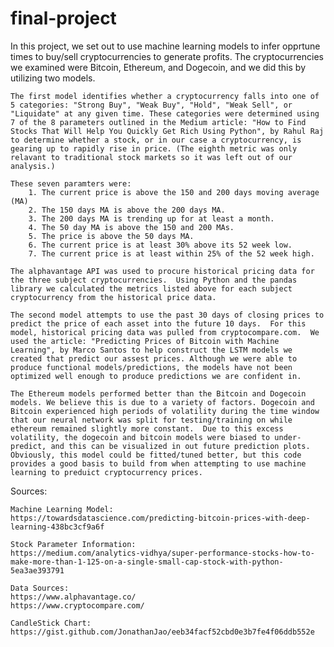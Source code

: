 # final-project

In this project, we set out to use machine learning models to infer opprtune times to buy/sell cryptocurrencies to generate profits. The cryptocurrencies we examined were Bitcoin, Ethereum, and Dogecoin, and we did this by utilizing two models.

    The first model identifies whether a cryptocurrency falls into one of 5 categories: "Strong Buy", "Weak Buy", "Hold", "Weak Sell", or "Liquidate" at any given time. These categories were determined using 7 of the 8 parameters outlined in the Medium article: "How to Find Stocks That Will Help You Quickly Get Rich Using Python", by Rahul Raj to determine whether a stock, or in our case a cryptocurrency, is gearing up to rapidly rise in price. (The eighth metric was only relavant to traditional stock markets so it was left out of our analysis.)

    These seven paramters were:
        1. The current price is above the 150 and 200 days moving average (MA)
        2. The 150 days MA is above the 200 days MA.
        3. The 200 days MA is trending up for at least a month.
        4. The 50 day MA is above the 150 and 200 MAs.
        5. The price is above the 50 days MA.
        6. The current price is at least 30% above its 52 week low.
        7. The current price is at least within 25% of the 52 week high.

    The alphavantage API was used to procure historical pricing data for the three subject cryptocurrencies.  Using Python and the pandas library we calculated the metrics listed above for each subject cryptocurrency from the historical price data.

    The second model attempts to use the past 30 days of closing prices to predict the price of each asset into the future 10 days.  For this model, historical pricing data was pulled from cryptocompare.com.  We used the article: "Predicting Prices of Bitcoin with Machine Learning", by Marco Santos to help construct the LSTM models we created that predict our assest prices. Although we were able to produce functional models/predictions, the models have not been optimized well enough to produce predictions we are confident in.

    The Ethereum models performed better than the Bitcoin and Dogecoin models. We believe this is due to a variety of factors. Dogecoin and Bitcoin experienced high periods of volatility during the time window that our neural network was split for testing/training on while ethereum remained slightly more constant.  Due to this excess volatility, the dogecoin and bitcoin models were biased to under-predict, and this can be visualized in out future prediction plots. Obviously, this model could be fitted/tuned better, but this code provides a good basis to build from when attempting to use machine learning to preduict cryptocurrency prices.


Sources:

    Machine Learning Model:
    https://towardsdatascience.com/predicting-bitcoin-prices-with-deep-learning-438bc3cf9a6f

    Stock Parameter Information:
    https://medium.com/analytics-vidhya/super-performance-stocks-how-to-make-more-than-1-125-on-a-single-small-cap-stock-with-python-5ea3ae393791

    Data Sources:
    https://www.alphavantage.co/
    https://www.cryptocompare.com/

    CandleStick Chart:
    https://gist.github.com/JonathanJao/eeb34facf52cbd0e3b7fe4f06ddb552e
